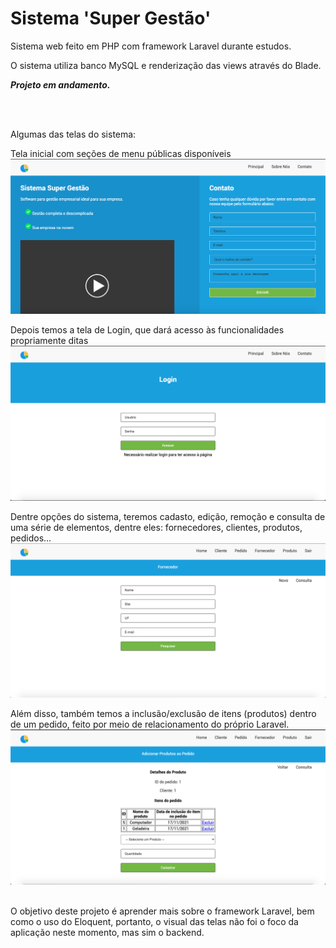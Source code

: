 # Sistema 'Super Gestão'
 Sistema web feito em PHP com framework Laravel durante estudos.
 <br>

O sistema utiliza banco MySQL e renderização das views através do Blade.
<br>

***Projeto em andamento.***

<br>
<br>

Algumas das telas do sistema:<br>

Tela inicial com seções de menu públicas disponíveis<br>
![](prints/01-inicio.png)
<br>

Depois temos a tela de Login, que dará acesso às funcionalidades propriamente ditas
![](prints/02-login.png)
<br>

Dentre opções do sistema, teremos cadasto, edição, remoção e consulta de uma série de elementos, dentre eles: fornecedores, clientes, produtos, pedidos...
![](prints/03-cadastro-fornecedor.png)
<br>

Além disso, também temos a inclusão/exclusão de itens (produtos) dentro de um pedido, feito por meio de relacionamento do próprio Laravel.
![](prints/04-editar-produtos-pedido.png)
<br>
<br>

O objetivo deste projeto é aprender mais sobre o framework Laravel, bem como o uso do Eloquent, portanto, o visual das telas não foi o foco da aplicação neste momento, mas sim o backend.
